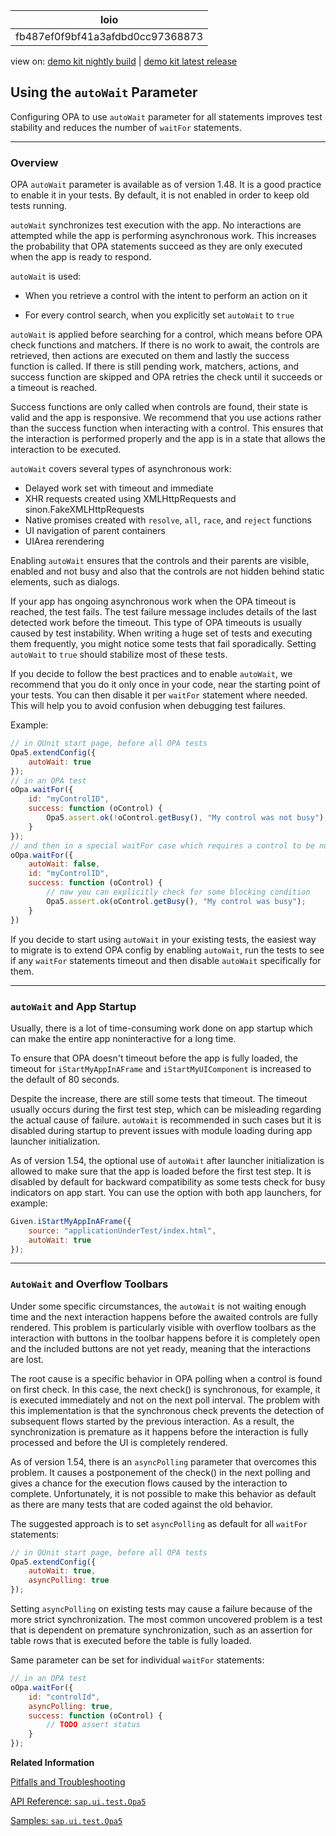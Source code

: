 <!-- loiofb487ef0f9bf41a3afdbd0cc97368873 -->

| loio |
| -----|
| fb487ef0f9bf41a3afdbd0cc97368873 |

<div id="loio">

view on: [demo kit nightly build](https://openui5nightly.hana.ondemand.com/#/topic/fb487ef0f9bf41a3afdbd0cc97368873) | [demo kit latest release](https://openui5.hana.ondemand.com/#/topic/fb487ef0f9bf41a3afdbd0cc97368873)</div>

## Using the `autoWait` Parameter

Configuring OPA to use `autoWait` parameter for all statements improves test stability and reduces the number of `waitFor` statements.

***

<a name="loiofb487ef0f9bf41a3afdbd0cc97368873__section_vnr_vln_2cb"/>

### Overview

OPA `autoWait` parameter is available as of version 1.48. It is a good practice to enable it in your tests. By default, it is not enabled in order to keep old tests running.

`autoWait` synchronizes test execution with the app. No interactions are attempted while the app is performing asynchronous work. This increases the probability that OPA statements succeed as they are only executed when the app is ready to respond.

`autoWait` is used:

-   When you retrieve a control with the intent to perform an action on it

-   For every control search, when you explicitly set `autoWait` to `true`


`autoWait` is applied before searching for a control, which means before OPA check functions and matchers. If there is no work to await, the controls are retrieved, then actions are executed on them and lastly the success function is called. If there is still pending work, matchers, actions, and success function are skipped and OPA retries the check until it succeeds or a timeout is reached.

Success functions are only called when controls are found, their state is valid and the app is responsive. We recommend that you use actions rather than the success function when interacting with a control. This ensures that the interaction is performed properly and the app is in a state that allows the interaction to be executed.

`autoWait` covers several types of asynchronous work:

-   Delayed work set with timeout and immediate
-   XHR requests created using XMLHttpRequests and sinon.FakeXMLHttpRequests
-   Native promises created with `resolve`, `all`, `race`, and `reject` functions
-   UI navigation of parent containers
-   UIArea rerendering

Enabling `autoWait` ensures that the controls and their parents are visible, enabled and not busy and also that the controls are not hidden behind static elements, such as dialogs.

If your app has ongoing asynchronous work when the OPA timeout is reached, the test fails. The test failure message includes details of the last detected work before the timeout. This type of OPA timeouts is usually caused by test instability. When writing a huge set of tests and executing them frequently, you might notice some tests that fail sporadically. Setting `autoWait` to `true` should stabilize most of these tests.

If you decide to follow the best practices and to enable `autoWait`, we recommend that you do it only once in your code, near the starting point of your tests. You can then disable it per `waitFor` statement where needed. This will help you to avoid confusion when debugging test failures.

Example:

``` js
// in QUnit start page, before all OPA tests
Opa5.extendConfig({
    autoWait: true
});
// in an OPA test
oOpa.waitFor({
    id: "myControlID",
    success: function (oControl) {
        Opa5.assert.ok(!oControl.getBusy(), "My control was not busy");
    }
});
// and then in a special waitFor case which requires a control to be non-interactable
oOpa.waitFor({
    autoWait: false,
    id: "myControlID",
    success: function (oControl) {
        // now you can explicitly check for some blocking condition
        Opa5.assert.ok(oControl.getBusy(), "My control was busy");
    }
})
```

If you decide to start using `autoWait` in your existing tests, the easiest way to migrate is to extend OPA config by enabling `autoWait`, run the tests to see if any `waitFor` statements timeout and then disable `autoWait` specifically for them.

***

<a name="loiofb487ef0f9bf41a3afdbd0cc97368873__section_efn_nnn_2cb"/>

### `autoWait` and App Startup

Usually, there is a lot of time-consuming work done on app startup which can make the entire app noninteractive for a long time.

To ensure that OPA doesn't timeout before the app is fully loaded, the timeout for `iStartMyAppInAFrame` and `iStartMyUIComponent` is increased to the default of 80 seconds.

Despite the increase, there are still some tests that timeout. The timeout usually occurs during the first test step, which can be misleading regarding the actual cause of failure. `autoWait` is recommended in such cases but it is disabled during startup to prevent issues with module loading during app launcher initialization.

As of version 1.54, the optional use of `autoWait` after launcher initialization is allowed to make sure that the app is loaded before the first test step. It is disabled by default for backward compatibility as some tests check for busy indicators on app start. You can use the option with both app launchers, for example:

``` js
Given.iStartMyAppInAFrame({
    source: "applicationUnderTest/index.html",
    autoWait: true
});
```

***

<a name="loiofb487ef0f9bf41a3afdbd0cc97368873__section_ozc_m43_1gb"/>

### `AutoWait` and Overflow Toolbars

Under some specific circumstances, the `autoWait` is not waiting enough time and the next interaction happens before the awaited controls are fully rendered. This problem is particularly visible with overflow toolbars as the interaction with buttons in the toolbar happens before it is completely open and the included buttons are not yet ready, meaning that the interactions are lost.

The root cause is a specific behavior in OPA polling when a control is found on first check. In this case, the next check\(\) is synchronous, for example, it is executed immediately and not on the next poll interval. The problem with this implementation is that the synchronous check prevents the detection of subsequent flows started by the previous interaction. As a result, the synchronization is premature as it happens before the interaction is fully processed and before the UI is completely rendered.

As of version 1.54, there is an `asyncPolling` parameter that overcomes this problem. It causes a postponement of the check\(\) in the next polling and gives a chance for the execution flows caused by the interaction to complete. Unfortunately, it is not possible to make this behavior as default as there are many tests that are coded against the old behavior.

The suggested approach is to set `asyncPolling` as default for all `waitFor` statements:

``` js
// in QUnit start page, before all OPA tests
Opa5.extendConfig({
    autoWait: true,
    asyncPolling: true
});
```

Setting `asyncPolling` on existing tests may cause a failure because of the more strict synchronization. The most common uncovered problem is a test that is dependent on premature synchronization, such as an assertion for table rows that is executed before the table is fully loaded.

Same parameter can be set for individual `waitFor` statements:

``` js
// in an OPA test
oOpa.waitFor({
    id: "controlId",
    asyncPolling: true,
    success: function (oControl) {
        // TODO assert status
    }
});
```

**Related Information**  


[Pitfalls and Troubleshooting](Pitfalls_and_Troubleshooting_698f8c0.md)

[API Reference: `sap.ui.test.Opa5`](https://openui5.hana.ondemand.com/#docs/api/symbols/sap.ui.test.Opa5.html)

[Samples: `sap.ui.test.Opa5`](https://openui5.hana.ondemand.com/explored.html#/entity/sap.ui.test.Opa5/samples)

